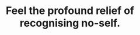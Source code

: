 ---
title: Feel the profound relief of recognising no-self.
tags: self buddhism nondual
selfbreakapproach: true
selfbreakapproachorder: 3
---
